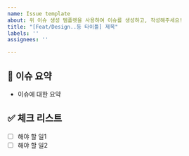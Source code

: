 ```yaml
---
name: Issue template
about: 위 이슈 생성 템플렛을 사용하여 이슈를 생성하고, 작성해주세요!
title: "[Feat/Design..등 타이틀] 제목"
labels: ''
assignees: ''

---
```


## 📝 이슈 요약
<!-- 이유에 대하여 설명해주세요. -->
<!-- 아래 "이슈에 대한 요약" 은 지우고 작성해주세요.  -->
- 이슈에 대한 요약

## ✅ 체크 리스트
<!-- 해야 할 일을 적어주세요. -->
- [ ] 해야 할 일1
- [ ] 해야 할 일2
